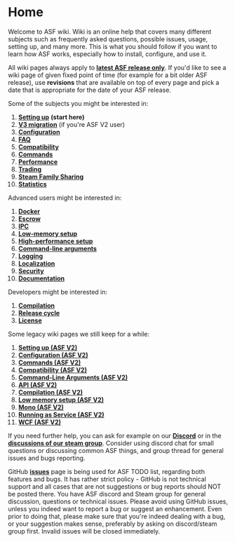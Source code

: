 # Home

Welcome to ASF wiki. Wiki is an online help that covers many different subjects such as frequently asked questions, possible issues, usage, setting up, and many more. This is what you should follow if you want to learn how ASF works, especially how to install, configure, and use it.

All wiki pages always apply to **[latest ASF release only](https://github.com/JustArchi/ArchiSteamFarm/releases)**. If you'd like to see a wiki page of given fixed point of time (for example for a bit older ASF release), use **revisions** that are available on top of every page and pick a date that is appropriate for the date of your ASF release.

Some of the subjects you might be interested in:

1. **[Setting up](https://github.com/JustArchi/ArchiSteamFarm/wiki/Setting-up)** **(start here)**
2. **[V3 migration](https://github.com/JustArchi/ArchiSteamFarm/wiki/V3-Migration)** (if you're ASF V2 user)
3. **[Configuration](https://github.com/JustArchi/ArchiSteamFarm/wiki/Configuration)**
4. **[FAQ](https://github.com/JustArchi/ArchiSteamFarm/wiki/FAQ)**
5. **[Compatibility](https://github.com/JustArchi/ArchiSteamFarm/wiki/Compatibility)**
6. **[Commands](https://github.com/JustArchi/ArchiSteamFarm/wiki/Commands)**
7. **[Performance](https://github.com/JustArchi/ArchiSteamFarm/wiki/Performance)**
8. **[Trading](https://github.com/JustArchi/ArchiSteamFarm/wiki/Trading)**
9. **[Steam Family Sharing](https://github.com/JustArchi/ArchiSteamFarm/wiki/Steam-Family-Sharing)**
10. **[Statistics](https://github.com/JustArchi/ArchiSteamFarm/wiki/Statistics)**

Advanced users might be interested in:

1. **[Docker](https://github.com/JustArchi/ArchiSteamFarm/wiki/Docker)**
2. **[Escrow](https://github.com/JustArchi/ArchiSteamFarm/wiki/Escrow)**
3. **[IPC](https://github.com/JustArchi/ArchiSteamFarm/wiki/IPC)**
4. **[Low-memory setup](https://github.com/JustArchi/ArchiSteamFarm/wiki/Low-memory-setup)**
5. **[High-performance setup](https://github.com/JustArchi/ArchiSteamFarm/wiki/High-performance-setup)**
6. **[Command-line arguments](https://github.com/JustArchi/ArchiSteamFarm/wiki/Command-line-arguments)**
7. **[Logging](https://github.com/JustArchi/ArchiSteamFarm/wiki/Logging)**
8. **[Localization](https://github.com/JustArchi/ArchiSteamFarm/wiki/Localization)**
9. **[Security](https://github.com/JustArchi/ArchiSteamFarm/wiki/Security)**
10. **[Documentation](https://github.com/JustArchi/ArchiSteamFarm/wiki/Documentation)**

Developers might be interested in:

1. **[Compilation](https://github.com/JustArchi/ArchiSteamFarm/wiki/Compilation)**
2. **[Release cycle](https://github.com/JustArchi/ArchiSteamFarm/wiki/Release-cycle)**
3. **[License](https://github.com/JustArchi/ArchiSteamFarm/wiki/License)**

Some legacy wiki pages we still keep for a while:

1. **[Setting up (ASF V2)](https://github.com/JustArchi/ArchiSteamFarm/wiki/_Setting-up-(ASF-V2))**
2. **[Configuration (ASF V2)](https://github.com/JustArchi/ArchiSteamFarm/wiki/_Configuration-(ASF-V2))**
3. **[Commands (ASF V2)](https://github.com/JustArchi/ArchiSteamFarm/wiki/_Commands-(ASF-V2))**
4. **[Compatibility (ASF V2)](https://github.com/JustArchi/ArchiSteamFarm/wiki/_Compatibility-(ASF-V2))**
5. **[Command-Line Arguments (ASF V2)](https://github.com/JustArchi/ArchiSteamFarm/wiki/_Command-Line-Arguments-(ASF-V2))**
6. **[API (ASF V2)](https://github.com/JustArchi/ArchiSteamFarm/wiki/_API-(ASF-V2))**
7. **[Compilation (ASF V2)](https://github.com/JustArchi/ArchiSteamFarm/wiki/_Compilation-(ASF-V2))**
8. **[Low memory setup (ASF V2)](https://github.com/JustArchi/ArchiSteamFarm/wiki/_Low-memory-setup-(ASF-V2))**
9. **[Mono (ASF V2)](https://github.com/JustArchi/ArchiSteamFarm/wiki/_Mono-(ASF-V2))**
10. **[Running as Service (ASF V2)](https://github.com/JustArchi/ArchiSteamFarm/wiki/_Running-as-Service-(ASF-V2))**
11. **[WCF (ASF V2)](https://github.com/JustArchi/ArchiSteamFarm/wiki/_WCF-(ASF-V2))**

If you need further help, you can ask for example on our **[Discord](https://discord.gg/hSQgt8j)** or in the **[discussions of our steam group](http://steamcommunity.com/groups/ascfarm/discussions/1/)**. Consider using discord chat for small questions or discussing common ASF things, and group thread for general issues and bugs reporting.

GitHub **[issues](https://github.com/JustArchi/ArchiSteamFarm/issues)** page is being used for ASF TODO list, regarding both features and bugs. It has rather strict policy - GitHub is not technical support and all cases that are not suggestions or bug reports should NOT be posted there. You have ASF discord and Steam group for general discussion, questions or technical issues. Please avoid using GitHub issues, unless you indeed want to report a bug or suggest an enhancement. Even prior to doing that, please make sure that you're indeed dealing with a bug, or your suggestion makes sense, preferably by asking on discord/steam group first. Invalid issues will be closed immediately.